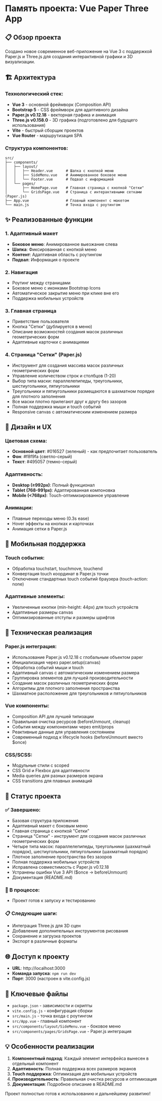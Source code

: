 # Память проекта: Vue Paper Three App

## 📋 Обзор проекта

Создано новое современное веб-приложение на Vue 3 с поддержкой Paper.js и Three.js для создания интерактивной графики и 3D визуализации.

## 🏗️ Архитектура

### Технологический стек:
- **Vue 3** - основной фреймворк (Composition API)
- **Bootstrap 5** - CSS фреймворк для адаптивного дизайна
- **Paper.js v0.12.18** - векторная графика и анимация
- **Three.js v0.158.0** - 3D графика (подготовлено для будущего использования)
- **Vite** - быстрый сборщик проектов
- **Vue Router** - маршрутизация SPA

### Структура компонентов:
```
src/
├── components/
│   ├── layout/
│   │   ├── Header.vue      # Шапка с кнопкой меню
│   │   ├── SideMenu.vue    # Анимированное боковое меню
│   │   └── Footer.vue      # Подвал с информацией
│   └── pages/
│       ├── HomePage.vue    # Главная страница с кнопкой "Сетки"
│       └── GridsPage.vue   # Страница с интерактивными сетками (Paper.js)
├── App.vue                 # Главный компонент с макетом
└── main.js                 # Точка входа с роутингом
```

## ✨ Реализованные функции

### 1. Адаптивный макет
- **Боковое меню**: Анимированное выезжание слева
- **Шапка**: Фиксированная с кнопкой меню
- **Контент**: Адаптивная область с роутингом
- **Подвал**: Информация о проекте

### 2. Навигация
- Роутинг между страницами
- Боковое меню с иконками Bootstrap Icons
- Автоматическое закрытие меню при клике вне его
- Поддержка мобильных устройств

### 3. Главная страница
- Приветствие пользователя
- Кнопка "Сетки" (дублируется в меню)
- Описание возможностей создания масок различных геометрических форм
- Адаптивные карточки с анимациями

### 4. Страница "Сетки" (Paper.js)
- Инструмент для создания массива масок различных геометрических форм
- Управление количеством строк и столбцов (1-20)
- Выбор типа маски: параллелепипеды, треугольники, шестиугольники, пятиугольники
- Треугольники и пятиугольники размещаются в шахматном порядке для плотного заполнения
- Все маски плотно прилегают друг к другу без зазоров
- Полная поддержка мыши и touch событий
- Responsive canvas с автоматическим изменением размера

## 🎨 Дизайн и UX

### Цветовая схема:
- **Основной цвет**: #016527 (зеленый) - как предпочитает пользователь
- **Фон**: #f8f9fa (светло-серый)
- **Текст**: #495057 (темно-серый)

### Адаптивность:
- **Desktop (≥992px)**: Полный функционал
- **Tablet (768-991px)**: Адаптированная компоновка
- **Mobile (<768px)**: Touch-оптимизированное управление

### Анимации:
- Плавные переходы меню (0.3s ease)
- Hover эффекты на кнопках и карточках
- Анимация сетки в Paper.js

## 📱 Мобильная поддержка

### Touch события:
- Обработка touchstart, touchmove, touchend
- Конвертация touch координат в Paper.js точки
- Отключение стандартных touch событий браузера (touch-action: none)

### Адаптивные элементы:
- Увеличенные кнопки (min-height: 44px) для touch устройств
- Адаптивные размеры canvas
- Оптимизированные отступы и размеры шрифтов

## 🔧 Техническая реализация

### Paper.js интеграция:
- Использование Paper.js v0.12.18 с глобальным объектом paper
- Инициализация через paper.setup(canvas)
- Обработка событий мыши и touch
- Адаптивный canvas с автоматическим изменением размера
- Группировка элементов для лучшей производительности
- Создание масок различных геометрических форм
- Алгоритмы для плотного заполнения пространства
- Шахматное расположение для треугольников и пятиугольников

### Vue компоненты:
- Composition API для лучшей типизации
- Правильная очистка ресурсов (beforeUnmount, cleanup)
- События между компонентами через emit/props
- Реактивные данные для управления состоянием
- Современный подход к lifecycle hooks (beforeUnmount вместо $once)

### CSS/SCSS:
- Модульные стили с scoped
- CSS Grid и Flexbox для адаптивности
- Media queries для разных размеров экрана
- CSS transitions для плавных анимаций

## 🚀 Статус проекта

### ✅ Завершено:
- Базовая структура приложения
- Адаптивный макет с боковым меню
- Главная страница с кнопкой "Сетки"
- Страница "Сетки" - инструмент для создания масок различных геометрических форм
- Четыре типа масок: параллелепипеды, треугольники (шахматный порядок), шестиугольники, пятиугольники (шахматный порядок)
- Плотное заполнение пространства без зазоров
- Полная поддержка мобильных устройств
- Исправлена совместимость с Paper.js v0.12.18
- Устранены ошибки Vue 3 API ($once → beforeUnmount)
- Документация (README.md)

### 🔄 В процессе:
- Проект готов к запуску и тестированию

### 📋 Следующие шаги:
- Интеграция Three.js для 3D сцен
- Добавление дополнительных инструментов рисования
- Сохранение и загрузка проектов
- Экспорт в различные форматы

## 🌐 Доступ к проекту

- **URL**: http://localhost:3000
- **Команда запуска**: `npm run dev`
- **Порт**: 3000 (настроен в vite.config.js)

## 📝 Ключевые файлы

- `package.json` - зависимости и скрипты
- `vite.config.js` - конфигурация сборки
- `src/main.js` - точка входа с роутингом
- `src/App.vue` - главный компонент
- `src/components/layout/SideMenu.vue` - боковое меню
- `src/components/pages/GridsPage.vue` - Paper.js интеграция

## 💡 Особенности реализации

1. **Компонентный подход**: Каждый элемент интерфейса вынесен в отдельный компонент
2. **Адаптивность**: Полная поддержка всех размеров экранов
3. **Touch поддержка**: Оптимизация для мобильных устройств
4. **Производительность**: Правильная очистка ресурсов и оптимизация
5. **Документация**: Подробное описание в README.md

Проект полностью готов к использованию и дальнейшему развитию!
